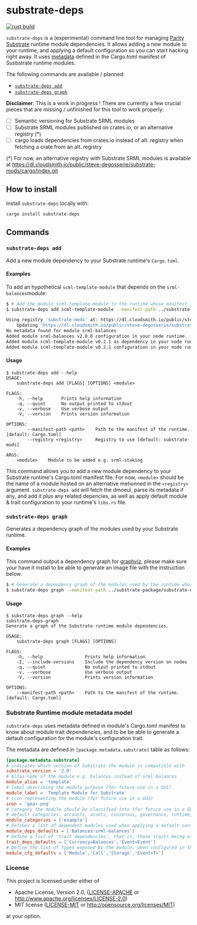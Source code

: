 substrate-deps
==============

[![rust build](https://github.com/stiiifff/substrate-deps/workflows/rust/badge.svg)](https://github.com/stiiifff/substrate-deps/actions)

`substrate-deps` is a (experimental) command line tool for managing [Parity Substrate](http://substrate.dev) runtime module dependencies.
It allows adding a new module to your runtime, and applying a default configuration so you can start hacking right away.
It uses [metadata](#Substrate-Runtime-module-metadata-model) defined in the Cargo.toml manifest of Susbstrate runtime modules.

The following commands are available / planned:

- [`substrate-deps add`](#substrate-deps-add)
- [`substrate-deps graph`](#substrate-deps-graph)

**Disclaimer**: This is a work in progress ! There are currently a few crucial pieces that are missing / unfinished for this tool to work properly:
- [ ] Semantic versioning for Substrate SRML modules
- [ ] Substrate SRML modules published on crates.io, or an alternative registry (*)
- [ ] cargo loads dependencies from crates.io instead of alt. registry when fetching a crate from an alt. registry

(*) For now, an alternative registry with Substrate SRML modules is available at https://dl.cloudsmith.io/public/steve-degosserie/substrate-mods/cargo/index.git

## How to install

Install `substrate-deps` locally with:
```bash
cargo install substrate-deps
```

## Commands

### `substrate-deps add`

Add a new module dependency to your Substrate runtime's `Cargo.toml`.

#### Examples

To add an hypothetical `scml-template-module` that depends on the `srml-balances`module:
```sh
$ # Add the module scml-template-module to the runtime whose manifest is specified as argument, using the specified alternative registry.
$ substrate-deps add scml-template-module --manifest-path ../substrate-package/substrate-node-template/runtime/Cargo.toml --registry substrate-mods

Using registry 'substrate-mods' at: https://dl.cloudsmith.io/public/steve-degosserie/substrate-mods/cargo/index.git
    Updating 'https://dl.cloudsmith.io/public/steve-degosserie/substrate-mods/cargo/index.git' index
No metadata found for module srml-balances
Added module srml-balances v2.0.0 configuration in your node runtime.
Added module scml-template-module v0.2.1 as dependency in your node runtime manifest.
Added module scml-template-module v0.2.1 configuration in your node runtime.
```

#### Usage

```plain
$ substrate-deps add --help
USAGE:
    substrate-deps add [FLAGS] [OPTIONS] <module>

FLAGS:
    -h, --help       Prints help information
    -q, --quiet      No output printed to stdout
    -v, --verbose    Use verbose output
    -V, --version    Prints version information

OPTIONS:
        --manifest-path <path>    Path to the manifest of the runtime. [default: Cargo.toml]
        --registry <registry>     Registry to use [default: substrate-mods]

ARGS:
    <module>    Module to be added e.g. srml-staking
```

This command allows you to add a new module dependency to your Substrate runtime's Cargo.toml manifest file. For now, `<module>` should be the name of a module hosted on an alternative metionned in the `<registry>` argument. `substrate-deps add` will fetch the dmoeul, parse its metadata if any, and add it plus any related depencies, as well as apply default module & trait configuration to your runtime's `libs.rs` file.

### `substrate-deps graph`

Generates a dependency graph of the modules used by your Substrate runtime.

#### Examples

This command output a dependency graph for [graphviz](https://graphviz.gitlab.io/download/), please make sure your have it install to be able to generate an image file with the instruction below.

```sh
$ # Generate a dependency graph of the modules used by the runtime whose manifest is specified as argument and pipe it to the dot command to generate an image file.
$ substrate-deps graph --manifest-path ../substrate-package/substrate-node-template/runtime/Cargo.toml | dot -Tpng > graph.png
```

#### Usage
```plain
$ substrate-deps graph --help
substrate-deps-graph
Generate a graph of the Substrate runtime module dependencies.

USAGE:
    substrate-deps graph [FLAGS] [OPTIONS]

FLAGS:
    -h, --help                Prints help information
    -I, --include-versions    Include the dependency version on nodes
    -q, --quiet               No output printed to stdout
    -v, --verbose             Use verbose output
    -V, --version             Prints version information

OPTIONS:
    --manifest-path <path>    Path to the manifest of the runtime. [default: Cargo.toml]
```

### Substrate Runtime module metadata model

`substrate-deps` uses metadata defined in module's Cargo.toml manifest to know about module trait dependencies, and to be be able to generate a default configuration for the module's configuration trait.

The metadata are defined in `[package.metadata.substrate]` table as follows:
```toml
[package.metadata.substrate]
# indicates which version of Substrate the module is compatible with
substrate_version = '2.0'
# Alias name of the module e.g. balances instead of srml-balances
module_alias = 'template'
# label describing the module purpose (for future use in a GUI)
module_label = 'Template Module for Substrate'
# icon representing the module (for future use in a GUI)
icon = 'gear.png'
# category the module should be classified into (for future use in a GUI)
# default categories: accounts, assets, consensus, governance, runtime, smart contracts, example
module_categories = ['example']
# Defines a list of dependent modules used when applying a default configuration for the current module. The modules referenced here will be added as dependencies in the runtime's manifest (in addition to the request module).
module_deps_defaults = ['Balances:srml-balances']
# Define a list of 'trait dependencies', that is, those traits being used when applying a default configuration for the module's configuration trait in the runtime lib.rs file.
trait_deps_defaults = ['Currency=Balances','Event=Event']
# Define the list of types exposed by the module, when configured in the construct_runtime! macro in the the runtime's lib.rs file.
module_cfg_defaults = ['Module','Call','Storage','Event<T>']
```

### License

This project is licensed under either of

 * Apache License, Version 2.0, ([LICENSE-APACHE](LICENSE-APACHE) or
   http://www.apache.org/licenses/LICENSE-2.0)
 * MIT license ([LICENSE-MIT](LICENSE-MIT) or
   http://opensource.org/licenses/MIT)

at your option.
